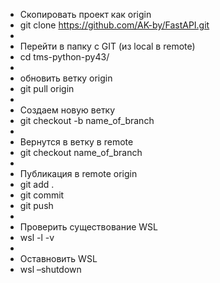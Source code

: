 * Скопировать проект как origin
* git clone https://github.com/AK-by/FastAPI.git
* 
* Перейти в папку с GIT (из local в remote)
* cd tms-python-py43/
* 
* обновить ветку origin
* git pull origin
* 
* Создаем новую ветку 
* git checkout -b name_of_branch
* 
* Вернутся в ветку в remote
* git checkout name_of_branch
* 
* Публикация в remote origin
* git add .
* git commit
* git push
* 
* Проверить существование WSL
* wsl -l -v
*
* Оставновить WSL
* wsl –shutdown

